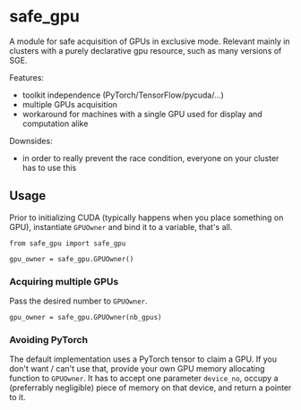 # safe_gpu

A module for safe acquisition of GPUs in exclusive mode.
Relevant mainly in clusters with a purely declarative gpu resource, such as many versions of SGE.

Features:
* toolkit independence (PyTorch/TensorFlow/pycuda/...)
* multiple GPUs acquisition
* workaround for machines with a single GPU used for display and computation alike

Downsides:
* in order to really prevent the race condition, everyone on your cluster has to use this

## Usage
Prior to initializing CUDA (typically happens when you place something on GPU), instantiate `GPUOwner` and bind it to a variable, that's all.

```
from safe_gpu import safe_gpu

gpu_owner = safe_gpu.GPUOwner()
```

### Acquiring multiple GPUs
Pass the desired number to `GPUOwner`.

```
gpu_owner = safe_gpu.GPUOwner(nb_gpus)
```

### Avoiding PyTorch
The default implementation uses a PyTorch tensor to claim a GPU.
If you don't want / can't use that, provide your own GPU memory allocating function to `GPUOwner`.
It has to accept one parameter `device_no`, occupy a (preferrably negligible) piece of memory on that device, and return a pointer to it.
